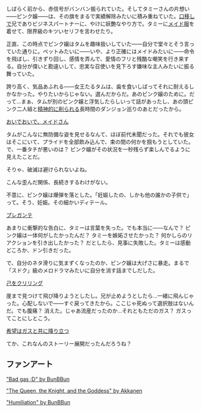 <!-- title: 腹痛 -->
<!-- relationship: Romantic -->

しばらく前から、赤信号がバンバン振られていた。そしてタミーさんの片想い――ピンク嬢――は、その旗をまるで実績解除みたいに積み重ねていた。[口移しで](https://www.youtube.com/watch?v=UyN7jwsiiXA&t=12416s)兄でありビジネスパートナーに、やけに妖艶なやり方で。タミーに[メイド服](https://www.youtube.com/watch?v=UyN7jwsiiXA&t=9123s&pp=0gcJCTAAlc8ueATH)を着せて、限界級のキツいセリフを言わせたり。

正直、この時点でピンク嬢はタムを趣味扱いしていた――自分で堂々とそう言っていた通りに。ペットみたいに――いや、より正確にはメイドみたいに――命令を飛ばし、引きずり回し、感情を弄んで、愛情のフリと残酷な嘲笑を行き来する。自分が偉いと勘違いして、忠実な召使いを見下ろす嫌味な主人みたいに振る舞っていた。

誇り高く、気品あふれる――女王たるタムは、歯を食いしばってそれに耐えるしかなかった。やりたいからじゃない。選んだからだ。あのピンク嬢のために。だって…まぁ、タムが別のピンク嬢と浮気したらしいって話があったし、あの頭ピンク二人組と[精神的に削られる](https://www.youtube.com/live/UyN7jwsiiXA?si=SGznht8by7Elxkr8&t=10852)長時間のダンジョン巡りのあとだったから。

[おいでおいで、メイドさん](#embed:https://www.youtube.com/live/UyN7jwsiiXA?si=EEw-mKQ4adxI0Uu9&t=13725)

タムがこんなに無防備な姿を見せるなんて、ほぼ前代未聞だった。それでも彼女はそこにいて、プライドを全部飲み込んで、束の間の何かを掴もうとしていた。で、一番タチが悪いのは？ ピンク嬢がその状況を一秒残らず楽しんでるように見えたことだ。

そりゃ、破滅は避けられないよね。

こんな歪んだ関係、長続きするわけがない。

不意に、ピンク嬢は爆弾を落とした。「妊娠したの、しかも他の誰かの子供で」って。そう、妊娠。その細かいディテール。

[プレガンテ](#embed:https://www.youtube.com/watch?v=UyN7jwsiiXA&t=14395s)

あまりに衝撃的な告白に、タミーは言葉を失った。でも本当に――なんで？ ピンク嬢は一体何がしたかったんだ？ タミーを嫉妬させたかった？ 何かしらのリアクションを引き出したかった？ だとしたら、見事に失敗した。タミーは感動どころか、ドン引きだった。

で、自分のネタ滑りに気まずくなったのか、ピンク嬢は大げさに暴走。まるで「スドク」級のメロドラマみたいに自分を消す話までしだした。

[己をクリリング](#embed:https://www.youtube.com/watch?v=UyN7jwsiiXA&t=15217s)

崖まで見つけて飛び降りようとしたし。兄が止めようとしたら…一緒に飛んじゃった。心配しないで――すぐ戻ってきたから。ここじゃ死ぬって選択肢はないんだ。でも腹痛？ 消えた。じゃあ流産だったのか…それともただのガス？ ガスってことにしとこう。

[希望はガスと共に降り立つ](#embed:https://www.youtube.com/watch?v=UyN7jwsiiXA&t=15503s)

てか、これなんのストーリー展開だったんだろうね？

## ファンアート

["Bad gas :D" by BunBBun](https://x.com/BunBBun1/status/1920775872061018370)

<!-- bijou -->

["The Queen, the Knight, and the Goddess" by Akkanen](https://x.com/__akkanen/status/1921223443321655710)

<!-- gigi -->

["Humiliation" by BunBBun](https://x.com/BunBBun1/status/1920775496914051426)

<!-- kiara, shiori, gigi -->
